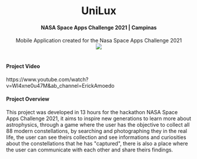 
<h1 align="center">UniLux</h1>
<h4 align="center">NASA Space Apps Challenge 2021 | Campinas</h4>
<center>Mobile Application created for the Nasa Space Apps Challenge 2021
<br>
<img src="https://media.giphy.com/media/1TUDSsEB1O30gid9v9/giphy.gif"></center>
<br>
<h4>Project Video</h4>
https://www.youtube.com/watch?v=Wl4xne0u47M&ab_channel=ErickAmoedo
<br>
<h4>Project Overview</h4>
  This project was developed in 13 hours for the hackathon NASA Space Apps Challenge 2021, it aims to inspire new generations to learn more about astrophysics, through a game where the user has the objective to collect all 88 modern constellations, by searching and photographing they in the real life, the user can see theirs collection and see informations and curiosities about the constellations that he has "captured", there is also a place where the user can communicate with each other and share theirs findings.
<p>
